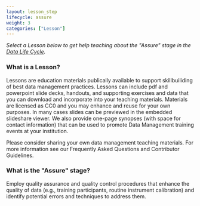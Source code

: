 ```yaml
---
layout: lesson_step
lifecycle: assure
weight: 3
categories: ["Lesson"]
---
```


*Select a Lesson below to get help teaching about the "Assure" stage in the <a href="https://www.dataone.org/data-life-cycle" target="_blank">Data Life Cycle</a>.*

### What is a Lesson?

Lessons are education materials publically available to support skillbuiliding of best data management practices. Lessons can include pdf and powerpoint slide decks, handouts, and supporting exercises and data that you can download and incorporate into your teaching materials. Materials are licensed as CC0 and you may enhance and reuse for your own purposes. In many cases slides can be previewed in the embedded slideshare viewer. We also provide one-page synopses (with space for contact information) that can be used to promote Data Management training events at your institution.

Please consider sharing your own data management teaching materials. For more information see our Frequently Asked Questions and Contributor Guidelines.


### What is the "Assure" stage?

Employ quality assurance and quality control procedures that enhance the quality of data (e.g., training participants, routine instrument calibration) and identify potential errors and techniques to address them.
